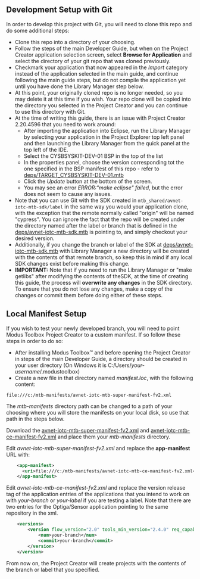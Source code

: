 ## Development Setup with Git

In order to develop this project with Git, you will need to clone this repo and do some additional steps:
- Clone this repo into a directory of your choosing.
- Follow the steps of the main Developer Guide, but when on the Project Creator application selection screen,
select **Browse for Application** and select the directory of your git repo that was cloned previously.
- Checkmark your application that now appeared in the *Import* category instead of the application selected in the main guide,
and continue following the main guide steps, but do not compile the application yet until you have done the Library Manager step below.
- At this point, your originally cloned repo is no longer needed, so you may delete it at this time if you wish.
Your repo clone will be copied into the directory you selected in the Project Creator and you can continue 
to use this directory with Git.
- At the time of writing this guide, there is an issue with Project Creator 2.20.4596 that you need to work around:
  - After importing the application into Eclipse, run the Library Manager 
  by selecting your application in the Project Explorer top left panel and then launching the Library Manager from the quick panel
  at the top left of the IDE.
  - Select the CYSBSYSKIT-DEV-01 BSP in the top of the list
  - In the properties panel, choose the version corresponding tot the one specified in the BSP manifest 
  of this repo - refer to [deps/TARGET_CYSBSYSKIT-DEV-01.mtb](deps/TARGET_CYSBSYSKIT-DEV-01.mtb)
  - Click the *Update* button at the bottom of the screen.
  - You may see an error *ERROR:"make eclipse" failed*, but the error does not seem to cause any issues.
- Note that you can use Git with the SDK created in `mtb_shared/avnet-iotc-mtb-sdk/label`
in the same way you would your application clone, with the exception that
the remote normally called "origin" will be named "cypress". You can ignore the fact that the repo
will be created under the directory named after the label or branch that is defined in the
[deps/avnet-iotc-mtb-sdk.mtb](deps/avnet-iotc-mtb-sdk.mtb) is pointing to, and simply checkout your desired version.
- Additionally, if you change the branch or label of the SDK at [deps/avnet-iotc-mtb-sdk.mtb](deps/avnet-iotc-mtb-sdk.mtb)
with Library Manager a new directory will be created with the contents of that remote branch, so keep this in mind
if any local SDK changes exist before making this change. 
- **IMPORTANT:** Note that if you need to run the Library Manager or "make getlibs" after modifying the contents of theSDK,
at the time of creating this guide, the process will **overwrite any changes** in the SDK directory.
To ensure that you do not lose any changes, make a copy of the changes or commit them before doing either of these steps.

## Local Manifest Setup

If you wish to test your newly developed branch, you will need to point Modus Toolbox Project Creator
to a custom manifest. If so follow these steps in order to do so:

- After installing Modus Toolbox&trade; and before opening the Project Creator in steps of the main Developer Guide,
a directory should be created in your user directory (On Windows it is C:/Users/*your-username*/.modustoolbox\)
- Create a new file in that directory named *manifest.loc*, with the following content:
```
file:///c:/mtb-manifests/avnet-iotc-mtb-super-manifest-fv2.xml
```
The *mtb-manifests* directory path can be changed to a path of your choosing where you will store the manifests on your local disk,
so use that path in the steps below.

Download the [avnet-iotc-mtb-super-manifest-fv2.xml](https://raw.githubusercontent.com/avnet-iotconnect/avnet-iotc-mtb-super-manifest/main/avnet-iotc-mtb-super-manifest-fv2.xml)
and [avnet-iotc-mtb-ce-manifest-fv2.xml](https://raw.githubusercontent.com/avnet-iotconnect/avnet-iotc-mtb-ce-manifest/main/avnet-iotc-mtb-ce-manifest-fv2.xml)
and place them your *mtb-manifests* directory.

Edit *avnet-iotc-mtb-super-manifest-fv2.xml* and replace the **app-manifest** URL with:
```xml
    <app-manifest>
      <uri>file:///c:/mtb-manifests/avnet-iotc-mtb-ce-manifest-fv2.xml</uri>
    </app-manifest>
```

Edit *avnet-iotc-mtb-ce-manifest-fv2.xml* and replace the version release tag of the application 
entries of the applications that you intend to work on with *your-branch* or *your-label* if you are testing a label. 
Note that there are two entries for the Optiga/Sensor application pointing to the same repository in the xml.
```xml
	<versions>
        <version flow_version="2.0" tools_min_version="2.4.0" req_capabilities_per_version="bsp_gen2">
            <num>your-branch</num>
            <commit>your-branch</commit>
        </version>
    </version>
```
From now on, the Project Creator will create projects with the contents of the branch or label that you specified. 